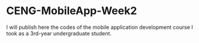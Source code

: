 # CENG-MobileApp-Week2
I will publish here the codes of the mobile application development course I took as a 3rd-year undergraduate student.
